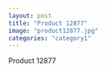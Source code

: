 ```yaml
---
layout: post
title: "Product 12877"
image: "product12877.jpg"
categories: "category1"
---
```

Product 12877
